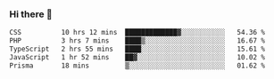 ### Hi there 🌱
<!--START_SECTION:waka-->

```txt
CSS          10 hrs 12 mins  █████████████▓░░░░░░░░░░░   54.36 %
PHP          3 hrs 7 mins    ████▒░░░░░░░░░░░░░░░░░░░░   16.67 %
TypeScript   2 hrs 55 mins   ████░░░░░░░░░░░░░░░░░░░░░   15.61 %
JavaScript   1 hr 52 mins    ██▓░░░░░░░░░░░░░░░░░░░░░░   10.02 %
Prisma       18 mins         ▒░░░░░░░░░░░░░░░░░░░░░░░░   01.62 %
```

<!--END_SECTION:waka-->
<!--
**Dieg0raf/Dieg0raf** is a ✨ _special_ ✨ repository because its `README.md` (this file) appears on your GitHub profile.

Here are some ideas to get you started:

- 🔭 I’m currently working on ...
- 🌱 I’m currently learning ...
- 👯 I’m looking to collaborate on ...
- 🤔 I’m looking for help with ...
- 💬 Ask me about ...
- 📫 How to reach me: ...
- 😄 Pronouns: ...
- ⚡ Fun fact: ...
-->

